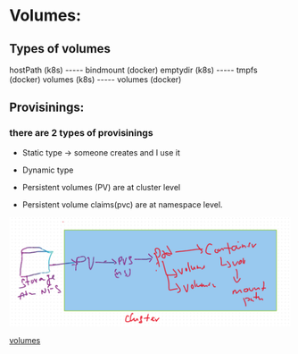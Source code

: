 # Volumes:

## Types of volumes
hostPath (k8s) ----- bindmount (docker)
emptydir (k8s) ----- tmpfs (docker)
volumes (k8s) ----- volumes (docker)

## Provisinings:

### there are 2 types of provisinings
 * Static type -> someone creates and I use it
 * Dynamic type

 * Persistent volumes (PV) are at cluster level
 * Persistent volume claims(pvc) are at namespace level.

 ![volume_dia1](/images/volume1.png)

 [volumes](/docs/svc_volume.pdf)
